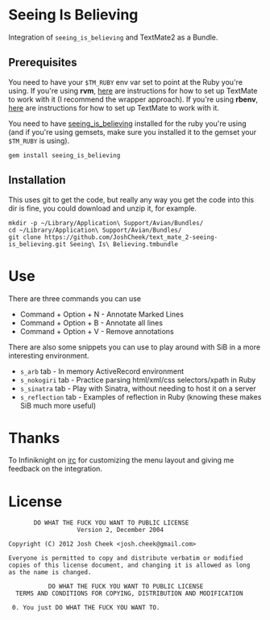 Seeing Is Believing
===================

Integration of `seeing_is_believing` and TextMate2 as a Bundle.

Prerequisites
-------------

You need to have your `$TM_RUBY` env var set to point at the Ruby you're using.
If you're using **rvm**, [here](http://rvm.io/integration/textmate) are instructions for how to set up TextMate to work with it
(I recommend the wrapper approach). If you're using **rbenv**, [here](http://uberfork.com/post/12280974742/integrate-rbenv-with-textmate)
are instructions for how to set up TextMate to work with it.

You need to have [seeing_is_believing](http://rubygems.org/gems/seeing_is_believing) installed
for the ruby you're using (and if you're using gemsets, make sure you installed it to the gemset your `$TM_RUBY` is using).

    gem install seeing_is_believing

Installation
------------

This uses git to get the code, but really any way you get the code into this dir is fine,
you could download and unzip it, for example.

    mkdir -p ~/Library/Application\ Support/Avian/Bundles/
    cd ~/Library/Application\ Support/Avian/Bundles/
    git clone https://github.com/JoshCheek/text_mate_2-seeing-is_believing.git Seeing\ Is\ Believing.tmbundle

Use
===

There are three commands you can use

* Command + Option + N - Annotate Marked Lines
* Command + Option + B - Annotate all lines
* Command + Option + V - Remove annotations

There are also some snippets you can use to play around with SiB in a more interesting environment.

* `s_arb` tab        - In memory ActiveRecord environment
* `s_nokogiri` tab   - Practice parsing html/xml/css selectors/xpath in Ruby
* `s_sinatra` tab    - Play with Sinatra, without needing to host it on a server
* `s_reflection` tab - Examples of reflection in Ruby (knowing these makes SiB much more useful)


Thanks
======

To Infiniknight on [irc](irc://irc.freenode.net/textmate) for customizing the menu layout and giving me feedback on the integration.

License
=======

           DO WHAT THE FUCK YOU WANT TO PUBLIC LICENSE
                       Version 2, December 2004

    Copyright (C) 2012 Josh Cheek <josh.cheek@gmail.com>

    Everyone is permitted to copy and distribute verbatim or modified
    copies of this license document, and changing it is allowed as long
    as the name is changed.

               DO WHAT THE FUCK YOU WANT TO PUBLIC LICENSE
      TERMS AND CONDITIONS FOR COPYING, DISTRIBUTION AND MODIFICATION

     0. You just DO WHAT THE FUCK YOU WANT TO.


